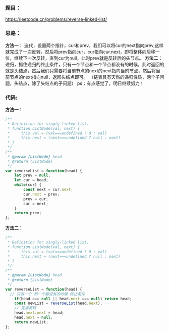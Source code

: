 ### **题目：**
https://leetcode.cn/problems/reverse-linked-list/


### **思路：** 
**方法一：** 迭代，设置两个指针，cur和prev，我们可以将cur的next指向prev,这样就完成了一次反转，然后将prev指向cur，cur指向cur.next，即将整体向后移一位，继续下一次反转，直到cur为null，此时prev就是反转后的头节点。
**方法二：** 递归，抓住递归的终止条件，只有一个节点和一个节点都没有的时候，此时返回的就是头结点，然后我们只需要将当前节点的next的next指向当前节点，然后将当前节点的next指向null，返回头结点即可。
（链表具有天然的递归性质，两个子问题，头结点，除了头结点的子问题）
ps：有点感觉了，明日继续努力！

### **代码:**
**方法一：**
```js
/**
 * Definition for singly-linked list.
 * function ListNode(val, next) {
 *     this.val = (val===undefined ? 0 : val)
 *     this.next = (next===undefined ? null : next)
 * }
 */
/**
 * @param {ListNode} head
 * @return {ListNode}
 */
var reverseList = function(head) {
    let prev = null;
    let cur = head;
    while(cur) {
        const next = cur.next;
        cur.next = prev;
        prev = cur;
        cur = next;
    }
    return prev;
};
```

**方法二：**
```js
/**
 * Definition for singly-linked list.
 * function ListNode(val, next) {
 *     this.val = (val===undefined ? 0 : val)
 *     this.next = (next===undefined ? null : next)
 * }
 */
/**
 * @param {ListNode} head
 * @return {ListNode}
 */
var reverseList = function(head) {
  // 只有一个 和一个都没有的时候 终止条件
    if(head === null || head.next === null) return head;
    const newList = reverseList(head.next);
    // 完成反转
    head.next.next = head;
    head.next = null;
    return newList;
};
```